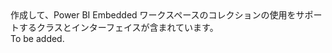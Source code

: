 <Namespace Name="Microsoft.Azure.Management.PowerBIEmbedded">
  <Docs>
    <summary>作成して、Power BI Embedded ワークスペースのコレクションの使用をサポートするクラスとインターフェイスが含まれています。</summary> 
    <remarks>To be added.</remarks>
  </Docs>
</Namespace>
